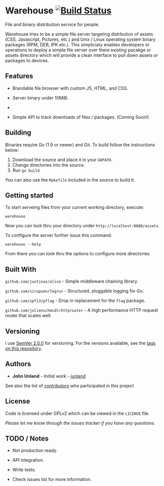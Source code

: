 # Warehouse [![Build Status](https://travis-ci.org/junland/warehouse.svg?branch=master)](https://travis-ci.org/junland/warehouse)

File and binary distribution service for people.

Warehouse tries to be a simple file server targeting distrbution of assets (CSS, Javascript, Pictures, etc.) and Unix / Linux operating system binary packages (RPM, DEB, IPK etc.). This simpliciaty enables developers or operations to deploy a simple file server over there existing pacakge or assets directory which will provide a clean interface to pull down assets or packages to devices. 

## Features

* Brandable file browser with custom JS, HTML, and CSS.

* Server binary under 10MiB.

* 

* Simple API to track downloads of files / packages. (Coming Soon!)

## Building

Binaries require Go (1.9 or newer) and Git. To build follow the instructions below:

1. Download the source and place it in your `GOPATH`.
2. Change directories into the source.
3. Run `go build`

You can also use the `Makefile` included in the source to build it.

## Getting started

To start serveing files from your current working directory, execute:

```
warehouse
```

Now you can look thru your directory under `http://localhost:8080/assets`.

To configure the server further issue this command:

```
warehouse --help
```

From there you can look thru the options to configure more directories.

## Built With

`github.com/justinas/alice` - Simple middleware chaining library.

`github.com/sirupsen/logrus` -  Structured, pluggable logging for Go.

`github.com/spf13/pflag` - Drop in replacement for the `flag` package.

`github.com/julienschmidt/httprouter` - A high performance HTTP request router that scales well.

## Versioning

I use [SemVer 2.0.0](http://semver.org/) for versioning. For the versions available, see the [tags on this repository](https://github.com/junland/pak-mule/tags).

## Authors

* **John Unland** - *Initial work* - [junland](https://github.com/junland)

See also the list of [contributors](https://github.com/junland/warehouse/contributors) who participated in this project

## License

Code is licensed under GPLv2 which can be viewed in the `LICENSE` file.

_Please let me know through the issues tracker if you have any questions._

## TODO / Notes

* Not production ready.

* API integration.

* Write tests.

* Check issues list for more information.

